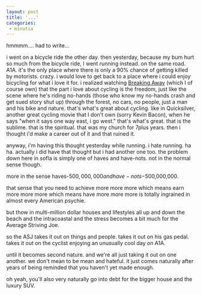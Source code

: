 ```yaml
---
layout: post
title: '...'
categories:
 - minutia
---
```


hmmmm....
had to write...

i went on a bicycle ride the other day. then yesterday, because my bum hurt so much from the bicycle ride, I went running instead. on the same road. A1A. it's the only place where there is only a 90% chance of getting killed by motorists. crazy. i would love to get back to a place where i could enjoy bicycling for what i love it for. i realized watching <a href="http://www.angelfire.com/realm/cvccbikers/misc/breaking_away.html">Breaking Away</a> (which I of course own) that the part i love about cycling is the freedom, just like the scene where he's riding no-hands (those who know my no-hands crash and get sued story shut up) through the forest, no cars, no people, just a man and his bike and nature. that's what's great about cycling. like in Quicksilver, another great cycling movie that I don't own (sorry Kevin Bacon), when he says "when it says one way east, i go west." that's what's great. that is the sublime. that is the spiritual. that was my church for 7plus years. then i thought i'd make a career out of it and that ruined it.

anyway, i'm having this thought yesterday while running. i hate running. ha ha. actually i did have that thought but i had another one too. the problem down here in sofla is simply one of haves and have-nots. not in the normal sense though.

more in the sense haves-$500,000,000 and have-nots-$500,000,000.

that sense that you need to achieve more more more which means earn more more more which means have more more more is totally ingrained in almost every American psychie.

but thow in multi-million dollar houses and lifestyles all up and down the beach and the intracoastal and the stress becomes a bit much for the Average Striving Joe.

so the ASJ takes it out on things and people. takes it out on his gas pedal. takes it out on the cyclist enjoying an unusually cool day on A1A.

until it becomes second nature. and we're all just taking it out on one another. we don't mean to be mean and hateful. it just comes naturally after years of being reminded that you haven't yet made enough.

oh yeah, you'll also very naturally go into debt for the bigger house and the luxury SUV.


